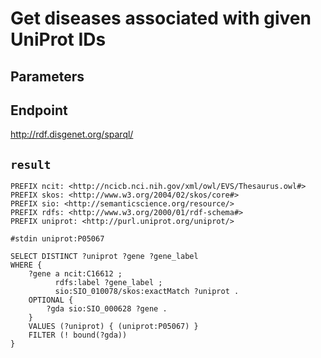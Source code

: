 # Get diseases associated with given UniProt IDs

## Parameters


## Endpoint
http://rdf.disgenet.org/sparql/

## `result`

```sparql
PREFIX ncit: <http://ncicb.nci.nih.gov/xml/owl/EVS/Thesaurus.owl#>
PREFIX skos: <http://www.w3.org/2004/02/skos/core#>
PREFIX sio: <http://semanticscience.org/resource/>
PREFIX rdfs: <http://www.w3.org/2000/01/rdf-schema#>
PREFIX uniprot: <http://purl.uniprot.org/uniprot/>

#stdin uniprot:P05067

SELECT DISTINCT ?uniprot ?gene ?gene_label
WHERE {
    ?gene a ncit:C16612 ;
          rdfs:label ?gene_label ;
          sio:SIO_010078/skos:exactMatch ?uniprot .
    OPTIONAL {
    	?gda sio:SIO_000628 ?gene .
    }
    VALUES (?uniprot) { (uniprot:P05067) }
    FILTER (! bound(?gda))
}


```
